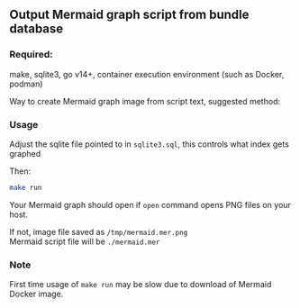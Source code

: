 ## Output Mermaid graph script from bundle database

### Required:
make, sqlite3, go v14+, container execution environment (such as Docker, podman)

Way to create Mermaid graph image from script text, suggested method:

### Usage
Adjust the sqlite file pointed to in `sqlite3.sql`, this controls what index gets graphed

Then:
```bash
make run
```

Your Mermaid graph should open if `open` command opens PNG files on your host.

If not, image file saved as `/tmp/mermaid.mer.png`<br>
Mermaid script file will be `./mermaid.mer`

### Note
First time usage of `make run` may be slow due to download of Mermaid Docker image.
